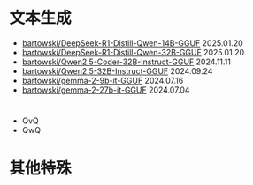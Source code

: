 # 文本生成
* [bartowski/DeepSeek-R1-Distill-Qwen-14B-GGUF](https://huggingface.co/bartowski/DeepSeek-R1-Distill-Qwen-14B-GGUF) 2025.01.20
* [bartowski/DeepSeek-R1-Distill-Qwen-32B-GGUF](https://huggingface.co/bartowski/DeepSeek-R1-Distill-Qwen-32B-GGUF) 2025.01.20
* [bartowski/Qwen2.5-Coder-32B-Instruct-GGUF](https://huggingface.co/bartowski/Qwen2.5-Coder-32B-Instruct-GGUF) 2024.11.11
* [bartowski/Qwen2.5-32B-Instruct-GGUF](https://huggingface.co/bartowski/Qwen2.5-32B-Instruct-GGUF) 2024.09.24
* [bartowski/gemma-2-9b-it-GGUF](https://huggingface.co/bartowski/gemma-2-9b-it-GGUF) 2024.07.16
* [bartowski/gemma-2-27b-it-GGUF](https://huggingface.co/bartowski/gemma-2-27b-it-GGUF) 2024.07.04

# 
* QvQ
* QwQ

# 其他特殊